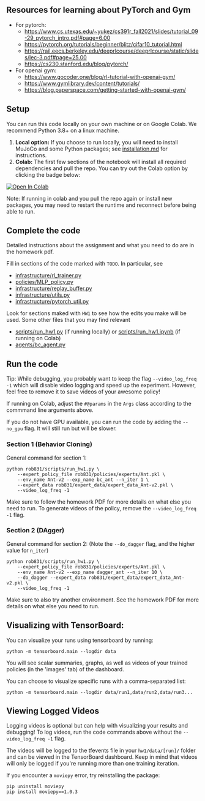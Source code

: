 ## Resources for learning about PyTorch and Gym
- For pytorch:  
	- https://www.cs.utexas.edu/~yukez/cs391r_fall2021/slides/tutorial_09-29_pytorch_intro.pdf#page=6.00  
	- https://pytorch.org/tutorials/beginner/blitz/cifar10_tutorial.html  
	- https://rail.eecs.berkeley.edu/deeprlcourse/deeprlcourse/static/slides/lec-3.pdf#page=25.00  
	- https://cs230.stanford.edu/blog/pytorch/  
- For openai gym:  
	- https://www.gocoder.one/blog/rl-tutorial-with-openai-gym/  
	- https://www.gymlibrary.dev/content/tutorials/  
	- https://blog.paperspace.com/getting-started-with-openai-gym/  


## Setup

You can run this code locally on your own machine or on Google Colab. We recommend Python 3.8+ on a linux machine.  

1. **Local option:** If you choose to run locally, you will need to install MuJoCo and some Python packages; see [installation.md](installation.md) for instructions.
2. **Colab:** The first few sections of the notebook will install all required dependencies and pull the repo. You can try out the Colab option by clicking the badge below:

[![Open In Colab](https://colab.research.google.com/assets/colab-badge.svg)](https://colab.research.google.com/github/LeCAR-Lab/16831-F25-HW/blob/main/hw1/rob831/scripts/run_hw1.ipynb)

Note: If running in colab and you pull the repo again or install new packages, you may need to restart the runtime and reconnect before being able to run.

## Complete the code

Detailed instructions about the assignment and what you need to do are in the homework pdf.

Fill in sections of the code marked with `TODO`. In particular, see
 - [infrastructure/rl_trainer.py](rob831/infrastructure/rl_trainer.py)
 - [policies/MLP_policy.py](rob831/policies/MLP_policy.py)
 - [infrastructure/replay_buffer.py](rob831/infrastructure/replay_buffer.py)
 - [infrastructure/utils.py](rob831/infrastructure/utils.py)
 - [infrastructure/pytorch_util.py](rob831/infrastructure/pytorch_util.py)

Look for sections maked with `HW1` to see how the edits you make will be used.
Some other files that you may find relevant
 - [scripts/run_hw1.py](rob831/scripts/run_hw1.py) (if running locally) or [scripts/run_hw1.ipynb](rob831/scripts/run_hw1.ipynb) (if running on Colab)
 - [agents/bc_agent.py](rob831/agents/bc_agent.py)


## Run the code

Tip: While debugging, you probably want to keep the flag `--video_log_freq -1` which will disable video logging and speed up the experiment. However, feel free to remove it to save videos of your awesome policy!

If running on Colab, adjust the `#@params` in the `Args` class according to the commmand line arguments above.

If you do not have GPU available, you can run the code by adding the `--no_gpu` flag. It will still run but will be slower.

### Section 1 (Behavior Cloning)
General command for section 1:

```
python rob831/scripts/run_hw1.py \
	--expert_policy_file rob831/policies/experts/Ant.pkl \
	--env_name Ant-v2 --exp_name bc_ant --n_iter 1 \
	--expert_data rob831/expert_data/expert_data_Ant-v2.pkl \
	--video_log_freq -1
```

Make sure to follow the homework PDF for more details on what else you need to run.
To generate videos of the policy, remove the `--video_log_freq -1` flag.

### Section 2 (DAgger)
General command for section 2:
(Note the `--do_dagger` flag, and the higher value for `n_iter`)

```
python rob831/scripts/run_hw1.py \
    --expert_policy_file rob831/policies/experts/Ant.pkl \
    --env_name Ant-v2 --exp_name dagger_ant --n_iter 10 \
    --do_dagger --expert_data rob831/expert_data/expert_data_Ant-v2.pkl \
	--video_log_freq -1
```

Make sure to also try another environment.
See the homework PDF for more details on what else you need to run.

## Visualizing with TensorBoard:

You can visualize your runs using tensorboard by running:
```
python -m tensorboard.main --logdir data
```

You will see scalar summaries, graphs, as well as videos of your trained policies (in the 'images' tab) of the dashboard.

You can choose to visualize specific runs with a comma-separated list:
```
python -m tensorboard.main --logdir data/run1,data/run2,data/run3...
```

## Viewing Logged Videos
Logging videos is optional but can help with visualizing your results and debugging! To log videos, run the code commands above without the `--video_log_freq -1` flag.

The videos will be logged to the tfevents file in your `hw1/data/[run]/` folder and can be viewed in the TensorBoard dashboard. Keep in mind that videos will only be logged if you're running more than one training iteration.

If you encounter a `moviepy` error, try reinstalling the package:
```
pip uninstall moviepy
pip install moviepy==1.0.3
```